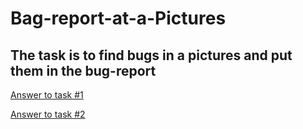 # Bag-report-at-a-Pictures
## The task is to find bugs in a pictures and put them in the bug-report


 <p><a href="https://docs.google.com/spreadsheets/d/1wNWeKn0ClB_T4L0FQ0Nfv35xxf2Da1ykV463E1BpoWk/edit?usp=sharing" target="_blank" >Answer to task #1</a></p>

<p><a href="https://docs.google.com/spreadsheets/d/1PrOTW6LXqQFovo9EZWiJ8tzgJwug3Fi_dJlugE3AHyQ/edit?usp=sharing" target="_blank" >Answer to task #2</a></p>
